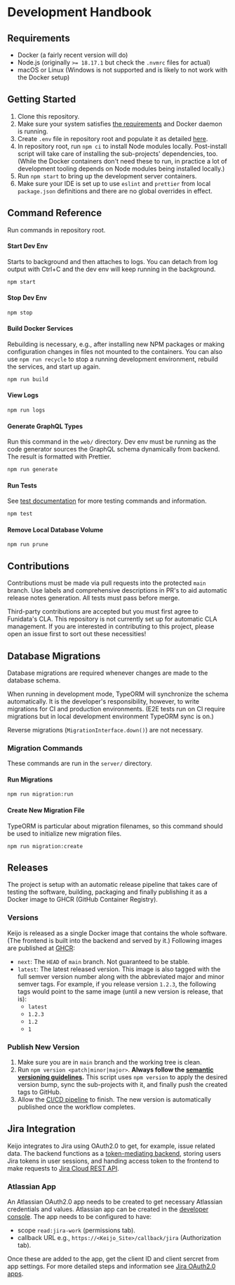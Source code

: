 # Development Handbook

## Requirements

- Docker (a fairly recent version will do)
- Node.js (originally `>= 18.17.1` but check the `.nvmrc` files for actual)
- macOS or Linux (Windows is not supported and is likely to not work with the Docker setup)

## Getting Started

1. Clone this repository.
2. Make sure your system satisfies [the requirements](#requirements) and Docker daemon is running.
3. Create `.env` file in repository root and populate it as detailed [here](./configuration.md).
4. In repository root, run `npm ci` to install Node modules locally. Post-install script will take care of installing the sub-projects' dependencies, too. (While the Docker containers don't need these to run, in practice a lot of development tooling depends on Node modules being installed locally.)
5. Run `npm start` to bring up the development server containers.
6. Make sure your IDE is set up to use `eslint` and `prettier` from local `package.json` definitions and there are no global overrides in effect.

## Command Reference

Run commands in repository root.

#### Start Dev Env

Starts to background and then attaches to logs. You can detach from log output with Ctrl+C and the dev env will keep running in the background.

```bash
npm start
```

#### Stop Dev Env

```bash
npm stop
```

#### Build Docker Services

Rebuilding is necessary, e.g., after installing new NPM packages or making configuration changes in files not mounted to the containers. You can also use `npm run recycle` to stop a running development environment, rebuild the services, and start up again.

```bash
npm run build
```

#### View Logs

```bash
npm run logs
```

#### Generate GraphQL Types

Run this command in the `web/` directory. Dev env must be running as the code generator sources the GraphQL schema dynamically from backend. The result is formatted with Prettier.

```bash
npm run generate
```

#### Run Tests

See [test documentation](./tests.md) for more testing commands and information.

```bash
npm test
```

#### Remove Local Database Volume

```
npm run prune
```

## Contributions

Contributions must be made via pull requests into the protected `main` branch. Use labels and comprehensive descriptions in PR's to aid automatic release notes generation. All tests must pass before merge.

Third-party contributions are accepted but you must first agree to Funidata's CLA. This repository is not currently set up for automatic CLA management. If you are interested in contributing to this project, please open an issue first to sort out these necessities!

## Database Migrations

Database migrations are required whenever changes are made to the database schema.

When running in development mode, TypeORM will synchronize the schema automatically. It is the developer's responsibility, however, to write migrations for CI and production environments. (E2E tests run on CI require migrations but in local development environment TypeORM sync is on.)

Reverse migrations (`MigrationInterface.down()`) are not necessary.

### Migration Commands

These commands are run in the `server/` directory.

#### Run Migrations

```bash
npm run migration:run
```

#### Create New Migration File

TypeORM is particular about migration filenames, so this command should be used to initialize new migration files.

```
npm run migration:create
```

## Releases

The project is setup with an automatic release pipeline that takes care of testing the software, building, packaging and finally publishing it as a Docker image to GHCR (GitHub Container Registry).

### Versions

Keijo is released as a single Docker image that contains the whole software. (The frontend is built into the backend and served by it.) Following images are published at [GHCR](https://github.com/funidata/keijo/pkgs/container/keijo):

- `next`: The `HEAD` of `main` branch. Not guaranteed to be stable.
- `latest`: The latest released version. This image is also tagged with the full semver version number along with the abbreviated major and minor semver tags. For example, if you release version `1.2.3`, the following tags would point to the same image (until a new version is release, that is):
  - `latest`
  - `1.2.3`
  - `1.2`
  - `1`

### Publish New Version

1. Make sure you are in `main` branch and the working tree is clean.
2. Run `npm version <patch|minor|major>`. **Always follow the [semantic versioning guidelines](https://semver.org/).** This script uses `npm version` to apply the desired version bump, sync the sub-projects with it, and finally push the created tags to GitHub.
3. Allow the [CI/CD pipeline](https://github.com/funidata/keijo/actions) to finish. The new version is automatically published once the workflow completes.

## Jira Integration

Keijo integrates to Jira using OAuth2.0 to get, for example, issue related data.
The backend functions as a [token-mediating backend](https://datatracker.ietf.org/doc/html/draft-ietf-oauth-browser-based-apps#name-token-mediating-backend), storing users Jira tokens in user sessions, and handing access token to the frontend to make
requests to [Jira Cloud REST API](https://developer.atlassian.com/cloud/jira/platform/rest/v2).

### Atlassian App

An Atlassian OAuth2.0 app needs to be created to get necessary Atlassian credentials and values.
Atlassian app can be created in the [developer console](https://developer.atlassian.com/console/myapps/).
The app needs to be configured to have:

- scope `read:jira-work` (permissions tab).
- callback URL e.g., `https://<Keijo_Site>/callback/jira` (Authorization tab).

Once these are added to the app, get the client ID and client sercret from app settings.
For more detailed steps and information see [Jira OAuth2.0 apps](https://developer.atlassian.com/cloud/jira/platform/oauth-2-3lo-apps/).
